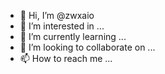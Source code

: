 - 👋 Hi, I’m @zwxaio
- 👀 I’m interested in ...
- 🌱 I’m currently learning ...
- 💞️ I’m looking to collaborate on ...
- 📫 How to reach me ...

<!---
zwxaio/zwxaio is a ✨ special ✨ repository because its `README.md` (this file) appears on your GitHub profile.
You can click the Preview link to take a look at your changes.
--->
